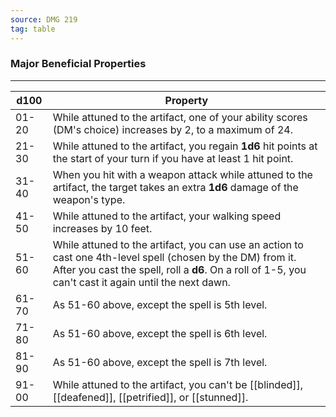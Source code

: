 ```yaml
---
source: DMG 219
tag: table
---
```


### Major Beneficial Properties
---
|d100|Property|
|----|------------|
|01-20|While attuned to the artifact, one of your ability scores (DM's choice) increases by 2, to a maximum of 24.|
|21-30|While attuned to the artifact, you regain **1d6** hit points at the start of your turn if you have at least 1 hit point.|
|31-40|When you hit with a weapon attack while attuned to the artifact, the target takes an extra **1d6** damage of the weapon's type.|
|41-50|While attuned to the artifact, your walking speed increases by 10 feet.|
|51-60|While attuned to the artifact, you can use an action to cast one 4th-level spell (chosen by the DM) from it. After you cast the spell, roll a **d6**. On a roll of 1-5, you can't cast it again until the next dawn.|
|61-70|As 51-60 above, except the spell is 5th level.|
|71-80|As 51-60 above, except the spell is 6th level.|
|81-90|As 51-60 above, except the spell is 7th level.|
|91-00|While attuned to the artifact, you can't be [[blinded]], [[deafened]], [[petrified]], or [[stunned]].|
